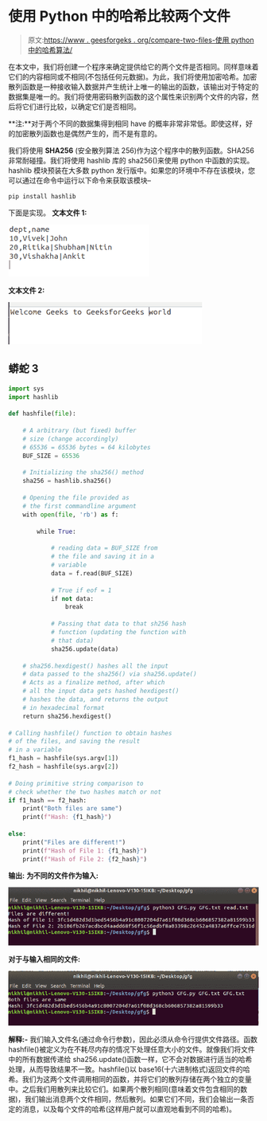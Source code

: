 # 使用 Python 中的哈希比较两个文件

> 原文:[https://www . geesforgeks . org/compare-two-files-使用 python 中的哈希算法/](https://www.geeksforgeeks.org/compare-two-files-using-hashing-in-python/)

在本文中，我们将创建一个程序来确定提供给它的两个文件是否相同。同样意味着它们的内容相同或不相同(不包括任何元数据)。为此，我们将使用加密哈希。加密散列函数是一种接收输入数据并产生统计上唯一的输出的函数，该输出对于特定的数据集是唯一的。我们将使用密码散列函数的这个属性来识别两个文件的内容，然后将它们进行比较，以确定它们是否相同。

**注:**对于两个不同的数据集得到相同 have 的概率非常非常低。即使这样，好的加密散列函数也是偶然产生的，而不是有意的。

我们将使用 **SHA256** (安全散列算法 256)作为这个程序中的散列函数。SHA256 非常耐碰撞。我们将使用 hashlib 库的 sha256()来使用 python 中函数的实现。
hashlib 模块预装在大多数 python 发行版中。如果您的环境中不存在该模块，您可以通过在命令中运行以下命令来获取该模块–

```py
pip install hashlib
```

下面是实现。
**文本文件 1:**

![compare-2-files-hash-pQython-1](img/686b3dad4aefda8265ef55d3457da49d.png)

**文本文件 2:**

![compare-2-files-hash-python-2](img/60416bdc794970fbc0080b9525c55fda.png)

## 蟒蛇 3

```py
import sys
import hashlib

def hashfile(file):

    # A arbitrary (but fixed) buffer
    # size (change accordingly)
    # 65536 = 65536 bytes = 64 kilobytes
    BUF_SIZE = 65536

    # Initializing the sha256() method
    sha256 = hashlib.sha256()

    # Opening the file provided as
    # the first commandline argument
    with open(file, 'rb') as f:

        while True:

            # reading data = BUF_SIZE from
            # the file and saving it in a
            # variable
            data = f.read(BUF_SIZE)

            # True if eof = 1
            if not data:
                break

            # Passing that data to that sh256 hash
            # function (updating the function with
            # that data)
            sha256.update(data)

    # sha256.hexdigest() hashes all the input
    # data passed to the sha256() via sha256.update()
    # Acts as a finalize method, after which
    # all the input data gets hashed hexdigest()
    # hashes the data, and returns the output
    # in hexadecimal format
    return sha256.hexdigest()

# Calling hashfile() function to obtain hashes
# of the files, and saving the result
# in a variable
f1_hash = hashfile(sys.argv[1])
f2_hash = hashfile(sys.argv[2])

# Doing primitive string comparison to
# check whether the two hashes match or not
if f1_hash == f2_hash:
    print("Both files are same")
    print(f"Hash: {f1_hash}")

else:
    print("Files are different!")
    print(f"Hash of File 1: {f1_hash}")
    print(f"Hash of File 2: {f2_hash}")
```

**输出:**
**为不同的文件作为输入:**

![python-compare-2-files-hash-1](img/76d906735d250c6362869501a8e382c0.png)

**对于与输入相同的文件:**

![python-compare-2-files-ash-2](img/05634099a8c39599d8bee60a9481a372.png)

**解释:-**
我们输入文件名(通过命令行参数)，因此必须从命令行提供文件路径。函数 hashfile()被定义为在不耗尽内存的情况下处理任意大小的文件。就像我们将文件中的所有数据传递给 sha256.update()函数一样，它不会对数据进行适当的哈希处理，从而导致结果不一致。hashfile()以 base16(十六进制格式)返回文件的哈希。我们为这两个文件调用相同的函数，并将它们的散列存储在两个独立的变量中。之后我们用散列来比较它们。如果两个散列相同(意味着文件包含相同的数据)，我们输出消息两个文件相同，然后散列。如果它们不同，我们会输出一条否定的消息，以及每个文件的哈希(这样用户就可以直观地看到不同的哈希)。